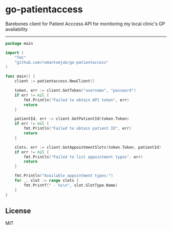 # go-patientaccess

Barebones client for Patient Acccess API for monitoring my local clinic's GP availability

---

```go
package main

import (
    "fmt"
    "github.com/romantomjak/go-patientaccess"
)

func main() {
    client := patientaccess.NewClient()

    token, err := client.GetToken("username", "password")
    if err != nil {
        fmt.Println("Failed to obtain API token", err)
        return
    }

    patientId, err := client.GetPatientId(token.Token)
    if err != nil {
        fmt.Println("Failed to obtain patient ID", err)
        return
    }

    slots, err := client.GetAppointmentSlots(token.Token, patientId)
    if err != nil {
        fmt.Println("Failed to list appointment types", err)
        return
    }

    fmt.Println("Available appointment types:")
    for _, slot := range slots {
        fmt.Printf(" - %s\n", slot.SlotType.Name)
    }
}
```

## License

MIT
